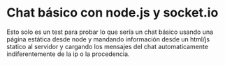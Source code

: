 # Chat básico con node.js y socket.io

Esto solo es un test para probar lo que sería un chat básico usando una página estática desde node y mandando información desde un html/js statico al servidor y cargando los mensajes del chat automaticamente indiferentemente de la ip o la procedencia.